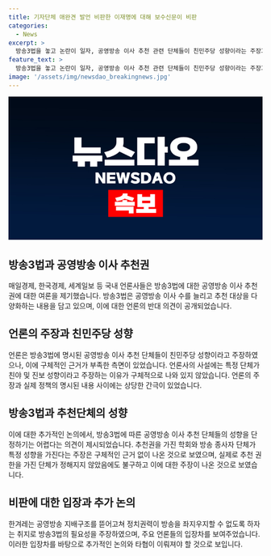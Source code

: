 ```yaml
---
title: 기자단체 애완견 발언 비판한 이재명에 대해 보수신문이 비판
categories:
  - News
excerpt: >
  방송3법을 놓고 논란이 일자, 공영방송 이사 추천 관련 단체들이 친민주당 성향이라는 주장과 그 근거에 대한 논의가 활발하다. 매일경제, 한국경제, 세계일보 등은 이를 주장하며 논란을 촉발시켰지만, 구체적 근거는 제시되지 않았다. 이와 같은 주장은 단순히 규정하기 어려울 뿐만 아니라, 방송3법에 명시된 공영방송 이사 추천 단체들의 성향을 단정하기는 어렵다는 지적이 나온다. 논의는 계속되고 있으며, 이에 대한 대안과 개선안을 찾는 것이 중요한 과제로 지적되고 있다.
feature_text: >
  방송3법을 놓고 논란이 일자, 공영방송 이사 추천 관련 단체들이 친민주당 성향이라는 주장과 그 근거에 대한 논의가 활발하다. 매일경제, 한국경제, 세계일보 등은 이를 주장하며 논란을 촉발시켰지만, 구체적 근거는 제시되지 않았다. 이와 같은 주장은 단순히 규정하기 어려울 뿐만 아니라, 방송3법에 명시된 공영방송 이사 추천 단체들의 성향을 단정하기는 어렵다는 지적이 나온다. 논의는 계속되고 있으며, 이에 대한 대안과 개선안을 찾는 것이 중요한 과제로 지적되고 있다.
image: '/assets/img/newsdao_breakingnews.jpg'
---
```


<p><img src="/assets/img/newsdao_breakingnews.jpg" alt="firstkoreanews 속보" /></p>

<h2 data-ke-size="size26">방송3법과 공영방송 이사 추천권</h2>

<p>매일경제, 한국경제, 세계일보 등 국내 언론사들은 방송3법에 대한 공영방송 이사 추천권에 대한 여론을 제기했습니다. 방송3법은 공영방송 이사 수를 늘리고 추천 대상을 다양화하는 내용을 담고 있으며, 이에 대한 언론의 반대 의견이 공개되었습니다.</p>

<h2 data-ke-size="size26">언론의 주장과 친민주당 성향</h2>

<p>언론은 방송3법에 명시된 공영방송 이사 추천 단체들이 친민주당 성향이라고 주장하였으나, 이에 구체적인 근거가 부족한 측면이 있었습니다. 언론사의 사설에는 특정 단체가 친야 및 진보 성향이라고 주장하는 이유가 구체적으로 나와 있지 않았습니다. 언론의 주장과 실제 정책의 명시된 내용 사이에는 상당한 간극이 있었습니다.</p>

<h2 data-ke-size="size26">방송3법과 추천단체의 성향</h2>

<p>이에 대한 추가적인 논의에서, 방송3법에 따른 공영방송 이사 추천 단체들의 성향을 단정하기는 어렵다는 의견이 제시되었습니다. 추천권을 가진 학회와 방송 종사자 단체가 특정 성향을 가진다는 주장은 구체적인 근거 없이 나온 것으로 보였으며, 실제로 추천 권한을 가진 단체가 정해지지 않았음에도 불구하고 이에 대한 주장이 나온 것으로 보였습니다.</p>

<h2 data-ke-size="size26">비판에 대한 입장과 추가 논의</h2>

<p>한겨레는 공영방송 지배구조를 뜯어고쳐 정치권력이 방송을 좌지우지할 수 없도록 하자는 취지로 방송3법의 필요성을 주장하였으며, 주요 언론들의 입장차를 보여주었습니다. 이러한 입장차를 바탕으로 추가적인 논의와 타협이 이뤄져야 할 것으로 보입니다.</p>

